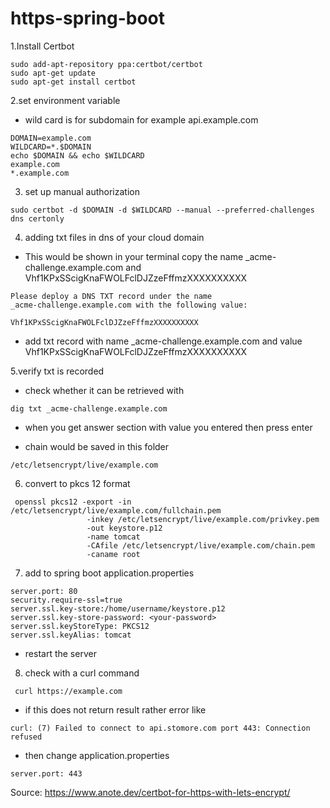 # https-spring-boot


1.Install Certbot

```
sudo add-apt-repository ppa:certbot/certbot
sudo apt-get update
sudo apt-get install certbot
```

2.set environment variable
* wild card is for subdomain for example api.example.com

```
DOMAIN=example.com
WILDCARD=*.$DOMAIN
echo $DOMAIN && echo $WILDCARD
example.com
*.example.com
```

3. set up manual authorization

```
sudo certbot -d $DOMAIN -d $WILDCARD --manual --preferred-challenges dns certonly
```

4. adding txt files in dns of your cloud domain
* This would be shown in your terminal copy the name _acme-challenge.example.com and Vhf1KPxSScigKnaFWOLFclDJZzeFffmzXXXXXXXXXX

```
Please deploy a DNS TXT record under the name
_acme-challenge.example.com with the following value:

Vhf1KPxSScigKnaFWOLFclDJZzeFffmzXXXXXXXXXX
```
* add txt record with name _acme-challenge.example.com and value Vhf1KPxSScigKnaFWOLFclDJZzeFffmzXXXXXXXXXX

5.verify txt is recorded

* check whether it can be retrieved with
```
dig txt _acme-challenge.example.com
```
* when you get answer section with value you entered then press enter

* chain would be saved in this folder
 ```
/etc/letsencrypt/live/example.com
 ```

6. convert to pkcs 12 format
```
 openssl pkcs12 -export -in /etc/letsencrypt/live/example.com/fullchain.pem 
                 -inkey /etc/letsencrypt/live/example.com/privkey.pem
                 -out keystore.p12 
                 -name tomcat
                 -CAfile /etc/letsencrypt/live/example.com/chain.pem
                 -caname root
```
7. add to spring boot application.properties

```
server.port: 80
security.require-ssl=true
server.ssl.key-store:/home/username/keystore.p12
server.ssl.key-store-password: <your-password>
server.ssl.keyStoreType: PKCS12
server.ssl.keyAlias: tomcat
```
* restart the server

8. check with a curl command
```
 curl https://example.com
```
* if this does not return result rather error like
```
curl: (7) Failed to connect to api.stomore.com port 443: Connection refused
```
* then change application.properties

```
server.port: 443
```

Source:
https://www.anote.dev/certbot-for-https-with-lets-encrypt/
